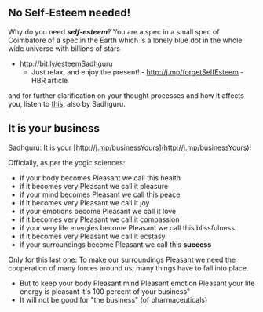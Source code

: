 <!-- title: Need no Self-Esteem  -->

## No Self-Esteem needed!

Why do you need ***self-esteem***? You are a spec in a small spec of Coimbatore of a spec in the Earth which is a lonely blue dot in the whole wide universe with billions of stars 
   - http://bit.ly/esteemSadhguru 
	    - Just relax, and enjoy the present! 
    - http://j.mp/forgetSelfEsteem - HBR article

and for further clarification on your thought processes and how it affects you, listen to [this](http://bit.ly/thoughtLimits), also by Sadhguru. 


## It is your business

Sadhguru: It is your [http://j.mp/businessYours](http://j.mp/businessYours)!

Officially, as per the yogic sciences:  
  - if your body becomes Pleasant we call this health 
  - if it becomes very Pleasant we call it pleasure
  - if your mind becomes Pleasant we call this peace
  - if it becomes very Pleasant we call it joy 
  - if your emotions become Pleasant we call it love 
  - if it becomes very Pleasant we call it compassion 
  - if your very life energies become Pleasant we call this blissfulness
  - if it becomes very Pleasant we call it ecstasy 
  - if your surroundings become Pleasant we call this **success** 

Only for this last one: To make our surroundings Pleasant we need
the cooperation of many forces around us; many things have to fall into place.  
  - But to keep your body Pleasant mind Pleasant emotion Pleasant your life energy is pleasant it's 100 percent of your business" 
  - It will not be good for "the business" (of pharmaceuticals)


